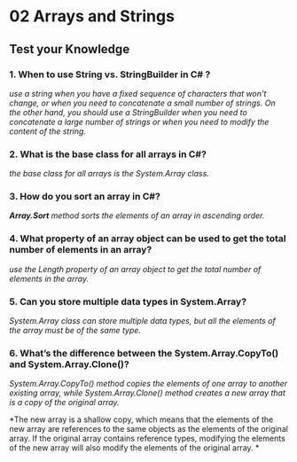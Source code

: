 # 02 Arrays and Strings


## Test your Knowledge


### 1. When to use String vs. StringBuilder in C# ?

*use a string when you have a fixed sequence of characters that won't change, or when you need to concatenate a small number of strings. On the other hand, you should use a StringBuilder when you need to concatenate a large number of strings or when you need to modify the content of the string.*

### 2. What is the base class for all arrays in C#?

*the base class for all arrays is the System.Array class.*

### 3. How do you sort an array in C#?

***Array.Sort** method sorts the elements of an array in ascending order.*

### 4. What property of an array object can be used to get the total number of elements in an array?

*use the Length property of an array object to get the total number of elements in the array.*

### 5. Can you store multiple data types in System.Array?

*System.Array class can store multiple data types, but all the elements of the array must be of the same type.*

### 6. What’s the difference between the System.Array.CopyTo() and System.Array.Clone()?

*System.Array.CopyTo() method copies the elements of one array to another existing array, while System.Array.Clone() method creates a new array that is a copy of the original array.*

*The new array is a shallow copy, which means that the elements of the new array are references to the same objects as the elements of the original array. If the original array contains reference types, modifying the elements of the new array will also modify the elements of the original array. *
